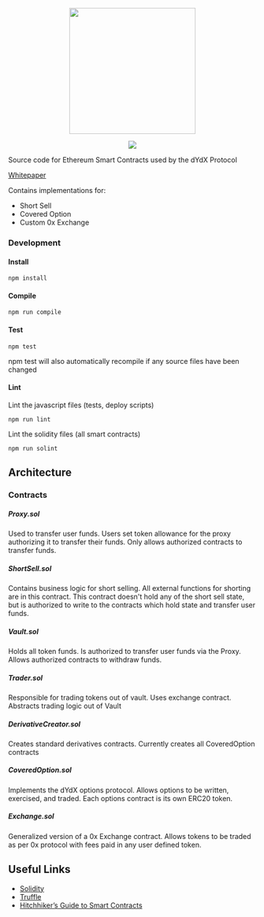 <p align="center"><img src="https://dydx.exchange/images/logo.png" width="256" /></p>

<p align="center">
  <a href="https://circleci.com/gh/dydxexchange/protocol">
    <img src="https://circleci.com/gh/dydxexchange/protocol/tree/master.svg?style=svg&circle-token=5f772dae891383f1bda6e3d8745f9bbefaf1d0d9" />
  </a>
</p>

Source code for Ethereum Smart Contracts used by the dYdX Protocol

[Whitepaper](https://whitepaper.dydx.exchange)

Contains implementations for:

- Short Sell
- Covered Option
- Custom 0x Exchange

### Development

#### Install

```
npm install
```

#### Compile

```
npm run compile
```

#### Test

```
npm test
```
npm test will also automatically recompile if any source files have been changed

#### Lint

Lint the javascript files (tests, deploy scripts)
```
npm run lint
```


Lint the solidity files (all smart contracts)
```
npm run solint
```

## Architecture

### Contracts

##### Proxy.sol

Used to transfer user funds. Users set token allowance for the proxy authorizing it to transfer their funds. Only allows authorized contracts to transfer funds.

##### ShortSell.sol

Contains business logic for short selling. All external functions for shorting are in this contract. This contract doesn't hold any of the short sell state, but is authorized to write to the contracts which hold state and transfer user funds.

##### Vault.sol

Holds all token funds. Is authorized to transfer user funds via the Proxy. Allows authorized contracts to withdraw funds.

##### Trader.sol

Responsible for trading tokens out of vault. Uses exchange contract. Abstracts trading logic out of Vault

##### DerivativeCreator.sol

Creates standard derivatives contracts. Currently creates all CoveredOption contracts

##### CoveredOption.sol

Implements the dYdX options protocol. Allows options to be written, exercised, and traded. Each options contract is its own ERC20 token.

##### Exchange.sol

Generalized version of a 0x Exchange contract. Allows tokens to be traded as per 0x protocol with fees paid in any user defined token.

## Useful Links

- [Solidity](http://solidity.readthedocs.io/en/develop/)
- [Truffle](http://truffleframework.com/docs/)
- [Hitchhiker’s Guide to Smart Contracts](https://blog.zeppelin.solutions/the-hitchhikers-guide-to-smart-contracts-in-ethereum-848f08001f05)
